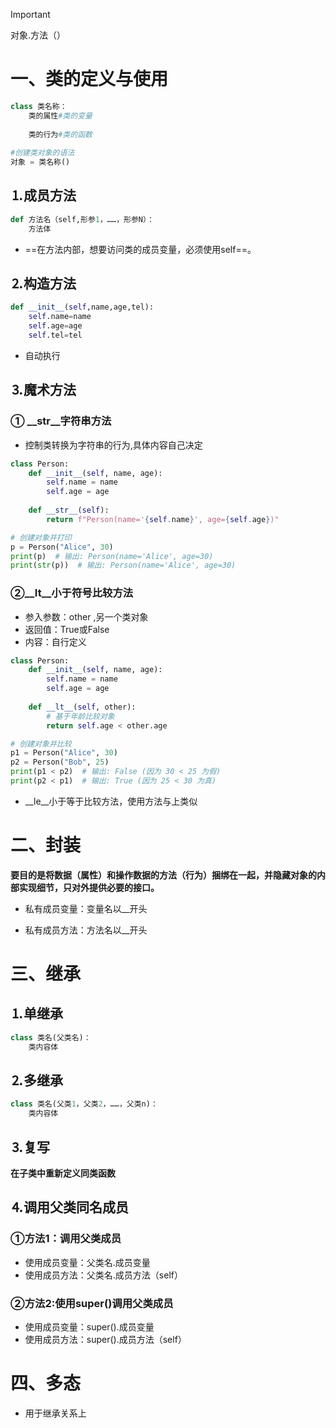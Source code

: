 > [!IMPORTANT]
>
> 对象.方法（）

# 一、类的定义与使用

```python
class 类名称：
	类的属性#类的变量
	
	类的行为#类的函数
    
#创建类对象的语法
对象 = 类名称()
```

## &#9352;成员方法

```python
def 方法名（self,形参1，……，形参N）：
	方法体
```

* ==在方法内部，想要访问类的成员变量，必须使用self==。

## &#9353;构造方法

```python
def __init__(self,name,age,tel):
    self.name=name
    self.age=age
    self.tel=tel
```

* 自动执行

## &#9354;魔术方法

### &#9312; \__str__字符串方法

* 控制类转换为字符串的行为,具体内容自己决定

```python
class Person:
    def __init__(self, name, age):
        self.name = name
        self.age = age
    
    def __str__(self):
        return f"Person(name='{self.name}', age={self.age})"

# 创建对象并打印
p = Person("Alice", 30)
print(p)  # 输出: Person(name='Alice', age=30)
print(str(p))  # 输出: Person(name='Alice', age=30)
```

### &#9313;\__It__小于符号比较方法

* 参入参数：other ,另一个类对象
* 返回值：True或False
* 内容：自行定义

```python
class Person:
    def __init__(self, name, age):
        self.name = name
        self.age = age
    
    def __lt__(self, other):
        # 基于年龄比较对象
        return self.age < other.age

# 创建对象并比较
p1 = Person("Alice", 30)
p2 = Person("Bob", 25)
print(p1 < p2)  # 输出: False (因为 30 < 25 为假)
print(p2 < p1)  # 输出: True (因为 25 < 30 为真)
```

* \__le__小于等于比较方法，使用方法与上类似

# 二、封装

**要目的是将数据（属性）和操作数据的方法（行为）捆绑在一起，并隐藏对象的内部实现细节，只对外提供必要的接口。**

* 私有成员变量：变量名以\__开头

* 私有成员方法：方法名以\__开头

# 三、继承

## &#9352;单继承

```python
class 类名(父类名)：
	类内容体
```

## &#9353;多继承

```python
class 类名(父类1，父类2，……，父类n)：
	类内容体
```

## &#9354;复写

**在子类中重新定义同类函数**

## &#9355;调用父类同名成员

### &#9312;方法1：调用父类成员

* 使用成员变量：父类名.成员变量
* 使用成员方法：父类名.成员方法（self）

### &#9313;方法2:使用super()调用父类成员

* 使用成员变量：super().成员变量
* 使用成员方法：super().成员方法（self）

# 四、多态

* 用于继承关系上

